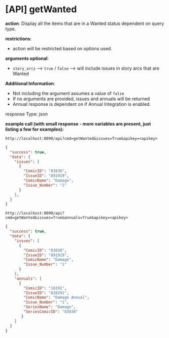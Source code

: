 # [API] getWanted

**action**: Display all the items that are in a Wanted status dependent on query type.

**restrictions**: 
* action will be restricted based on options used.

**arguments optional**:

* ``story_arcs`` --> ``true`` / ``false`` --> will include issues in story arcs that are Wanted

**Additional Information**:

* Not including the argument assumes a value of ``false``
* If no arguments are provided, issues and annuals will be returned
* Annual response is dependent on if Annual Integration is enabled.

response Type: json

**example call (with small response - more variables are present, just listing a few for examples):**

`http://localhost:8090/api?cmd=getWanted&issues=True&apikey=<apikey>`
```JSON
{
  "success": true, 
  "data": {
    "issues": [
      {
        "ComicID": "83838",
        "IssueID": "891919",
        "ComicName": "Damage",
        "Issue_Number": "1"
      }
    ],
  }
}
```

`http://localhost:8090/api?cmd=getWanted&issues=True&annuals=True&apikey=<apikey>`
```JSON
{
  "success": true, 
  "data": {
    "issues": [
      {
        "ComicID": "83838",
        "IssueID": "891919",
        "ComicName": "Damage",
        "Issue_Number": "1"
      }
    ],
    "annuals": [
      {
        "ComicID": "18191",
        "IssueID": "828291",
        "ComicName": "Damage Annual",
        "Issue_Number": "1",
        "SeriesName": "Damage",
        "SeriesComicID": "83838"
       }
    ]
  }
}
```

